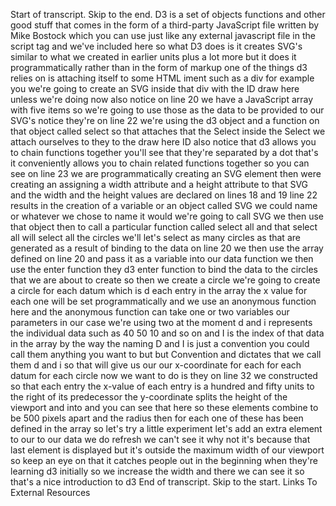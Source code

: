 Start of transcript. Skip to the end.
D3 is a set of objects functions and other good stuff that comes in the form
of a third-party JavaScript file written by Mike Bostock which you can use just
like any external javascript file in the script tag and we've included here so
what D3 does is it creates SVG's similar to what we created in earlier
units plus a lot more but it does it programmatically rather than in the form
of markup one of the things d3 relies on is attaching itself to some HTML iment
such as a div for example
you
we're going to create an SVG inside that div with the ID draw here unless we're
doing now also notice on line 20 we have a JavaScript array with five items so
we're going to use those as the data to be provided to our SVG's notice they're
on line 22 we're using the d3 object and a function on that object called select
so that attaches that the Select inside the Select we attach ourselves to they
to the draw here ID also notice that d3 allows you to chain functions together
you'll see that they're separated by a dot that's it conveniently allows you to
chain related functions together so you can see on line 23 we are
programmatically creating an SVG element then were creating an assigning a width
attribute and a height attribute to that SVG and the width and the height values
are declared on lines 18 and 19 line 22 results in the creation of a variable or
an object called SVG we could name or whatever we chose to name it would we're
going to call SVG we then use that object then to call a particular
function called select all and that select all will select all the circles
we'll let's select as many circles as that are generated as a result of
binding to the data on line 20 we then use the array defined on line 20 and
pass it as a variable into our data function we then use the enter function
they d3 enter function to bind the data to the circles that we are about to
create so then we create a circle we're going to create a circle for each datum
which is d each entry in the array the x value for each one will be set
programmatically and we use an anonymous function here and the anonymous function
can take one or two variables our parameters in our case we're using
two at the moment d and i represents the individual data such as 40 50 10 and
so on and I is the index of that data in the array by the way the naming D and I
is just a convention you could call them anything you want to but but Convention
and dictates that we call them d and i so that will give us our our
x-coordinate for each for each datum for each circle now we want to do is they on
line 32 we constructed so that each entry the x-value of each entry is a
hundred and fifty units to the right of its predecessor the y-coordinate splits
the height of the viewport and into
and you can see that here so these elements combine to be 500 pixels apart
and the radius then for each one of these has been defined in the array so
let's try a little experiment let's add an extra element to our to our data we
do refresh we can't see it why not it's because that last element is
displayed but it's outside the maximum width of our viewport so keep an eye on
that it catches people out in the beginning when they're learning d3
initially so we increase
the width and there we can see it so that's a nice introduction to d3
End of transcript. Skip to the start.
  Links To External Resources